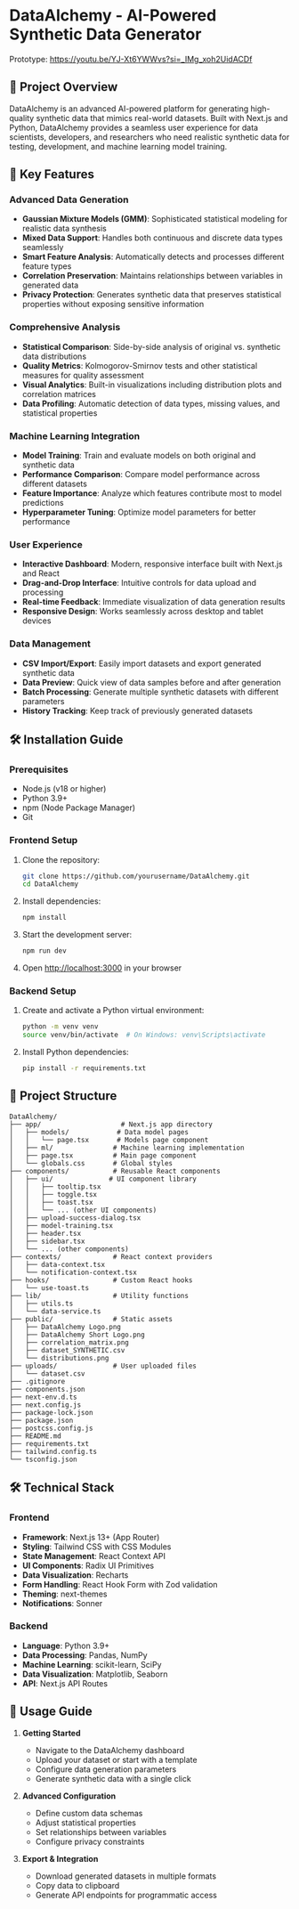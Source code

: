 # DataAlchemy - AI-Powered Synthetic Data Generator

Prototype: https://youtu.be/YJ-Xt6YWWvs?si=_IMg_xoh2UidACDf

## 🚀 Project Overview

DataAlchemy is an advanced AI-powered platform for generating high-quality synthetic data that mimics real-world datasets. Built with Next.js and Python, DataAlchemy provides a seamless user experience for data scientists, developers, and researchers who need realistic synthetic data for testing, development, and machine learning model training.

## 🎯 Key Features

### Advanced Data Generation
- **Gaussian Mixture Models (GMM)**: Sophisticated statistical modeling for realistic data synthesis
- **Mixed Data Support**: Handles both continuous and discrete data types seamlessly
- **Smart Feature Analysis**: Automatically detects and processes different feature types
- **Correlation Preservation**: Maintains relationships between variables in generated data
- **Privacy Protection**: Generates synthetic data that preserves statistical properties without exposing sensitive information

### Comprehensive Analysis
- **Statistical Comparison**: Side-by-side analysis of original vs. synthetic data distributions
- **Quality Metrics**: Kolmogorov-Smirnov tests and other statistical measures for quality assessment
- **Visual Analytics**: Built-in visualizations including distribution plots and correlation matrices
- **Data Profiling**: Automatic detection of data types, missing values, and statistical properties

### Machine Learning Integration
- **Model Training**: Train and evaluate models on both original and synthetic data
- **Performance Comparison**: Compare model performance across different datasets
- **Feature Importance**: Analyze which features contribute most to model predictions
- **Hyperparameter Tuning**: Optimize model parameters for better performance

### User Experience
- **Interactive Dashboard**: Modern, responsive interface built with Next.js and React
- **Drag-and-Drop Interface**: Intuitive controls for data upload and processing
- **Real-time Feedback**: Immediate visualization of data generation results
- **Responsive Design**: Works seamlessly across desktop and tablet devices

### Data Management
- **CSV Import/Export**: Easily import datasets and export generated synthetic data
- **Data Preview**: Quick view of data samples before and after generation
- **Batch Processing**: Generate multiple synthetic datasets with different parameters
- **History Tracking**: Keep track of previously generated datasets

## 🛠️ Installation Guide

### Prerequisites
- Node.js (v18 or higher)
- Python 3.9+
- npm (Node Package Manager)
- Git

### Frontend Setup

1. Clone the repository:
   ```bash
   git clone https://github.com/yourusername/DataAlchemy.git
   cd DataAlchemy
   ```

2. Install dependencies:
   ```bash
   npm install
   ```

3. Start the development server:
   ```bash
   npm run dev
   ```

4. Open [http://localhost:3000](http://localhost:3000) in your browser

### Backend Setup

1. Create and activate a Python virtual environment:
   ```bash
   python -m venv venv
   source venv/bin/activate  # On Windows: venv\Scripts\activate
   ```

2. Install Python dependencies:
   ```bash
   pip install -r requirements.txt
   ```

## 📁 Project Structure

```
DataAlchemy/
├── app/                    # Next.js app directory
│   ├── models/            # Data model pages
│   │   └── page.tsx       # Models page component
│   ├── ml/               # Machine learning implementation
│   ├── page.tsx          # Main page component
│   └── globals.css       # Global styles
├── components/           # Reusable React components
│   ├── ui/              # UI component library
│   │   ├── tooltip.tsx
│   │   ├── toggle.tsx
│   │   ├── toast.tsx
│   │   └── ... (other UI components)
│   ├── upload-success-dialog.tsx
│   ├── model-training.tsx
│   ├── header.tsx
│   ├── sidebar.tsx
│   └── ... (other components)
├── contexts/             # React context providers
│   ├── data-context.tsx
│   └── notification-context.tsx
├── hooks/                # Custom React hooks
│   └── use-toast.ts
├── lib/                  # Utility functions
│   ├── utils.ts
│   └── data-service.ts
├── public/               # Static assets
│   ├── DataAlchemy Logo.png
│   ├── DataAlchemy Short Logo.png
│   ├── correlation_matrix.png
│   ├── dataset_SYNTHETIC.csv
│   └── distributions.png
├── uploads/              # User uploaded files
│   └── dataset.csv
├── .gitignore
├── components.json
├── next-env.d.ts
├── next.config.js
├── package-lock.json
├── package.json
├── postcss.config.js
├── README.md
├── requirements.txt
├── tailwind.config.ts
└── tsconfig.json
```

## 🛠️ Technical Stack

### Frontend
- **Framework**: Next.js 13+ (App Router)
- **Styling**: Tailwind CSS with CSS Modules
- **State Management**: React Context API
- **UI Components**: Radix UI Primitives
- **Data Visualization**: Recharts
- **Form Handling**: React Hook Form with Zod validation
- **Theming**: next-themes
- **Notifications**: Sonner

### Backend
- **Language**: Python 3.9+
- **Data Processing**: Pandas, NumPy
- **Machine Learning**: scikit-learn, SciPy
- **Data Visualization**: Matplotlib, Seaborn
- **API**: Next.js API Routes

## 📝 Usage Guide

1. **Getting Started**
   - Navigate to the DataAlchemy dashboard
   - Upload your dataset or start with a template
   - Configure data generation parameters
   - Generate synthetic data with a single click

2. **Advanced Configuration**
   - Define custom data schemas
   - Adjust statistical properties
   - Set relationships between variables
   - Configure privacy constraints

3. **Export & Integration**
   - Download generated datasets in multiple formats
   - Copy data to clipboard
   - Generate API endpoints for programmatic access
